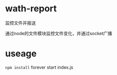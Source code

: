 # wath-report

监控文件并报送

通过node的文件模块监控文件变化，并通过socket广播

# useage
` npm install
` forever start index.js